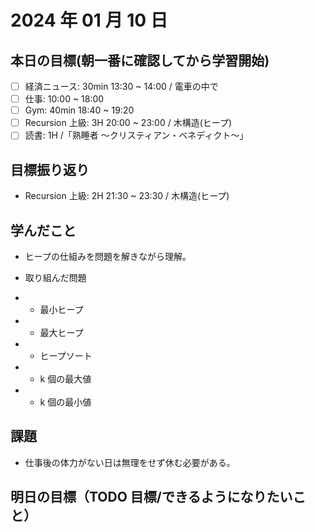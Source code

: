 # 2024 年 01 月 10 日

## 本日の目標(朝一番に確認してから学習開始)

- [ ] 経済ニュース: 30min 13:30 ~ 14:00 / 電車の中で
- [ ] 仕事: 10:00 ~ 18:00
- [ ] Gym: 40min 18:40 ~ 19:20
- [ ] Recursion 上級: 3H 20:00 ~ 23:00 / 木構造(ヒープ)
- [ ] 読書: 1H /「熟睡者 〜クリスティアン・ベネディクト〜」

## 目標振り返り

- Recursion 上級: 2H 21:30 ~ 23:30 / 木構造(ヒープ)

## 学んだこと

- ヒープの仕組みを問題を解きながら理解。

- 取り組んだ問題
- - 最小ヒープ
- - 最大ヒープ
- - ヒープソート
- - k 個の最大値
- - k 個の最小値

## 課題

- 仕事後の体力がない日は無理をせず休む必要がある。

## 明日の目標（TODO 目標/できるようになりたいこと）
